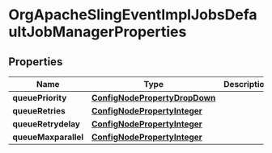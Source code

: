 

# OrgApacheSlingEventImplJobsDefaultJobManagerProperties

## Properties

Name | Type | Description | Notes
------------ | ------------- | ------------- | -------------
**queuePriority** | [**ConfigNodePropertyDropDown**](ConfigNodePropertyDropDown.md) |  |  [optional]
**queueRetries** | [**ConfigNodePropertyInteger**](ConfigNodePropertyInteger.md) |  |  [optional]
**queueRetrydelay** | [**ConfigNodePropertyInteger**](ConfigNodePropertyInteger.md) |  |  [optional]
**queueMaxparallel** | [**ConfigNodePropertyInteger**](ConfigNodePropertyInteger.md) |  |  [optional]



